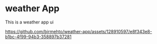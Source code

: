 # weather App 

This is a weather app ui 

https://github.com/birmehto/weather-app/assets/128910597/e8f343e8-b1bc-4f99-94b3-358897b37281



